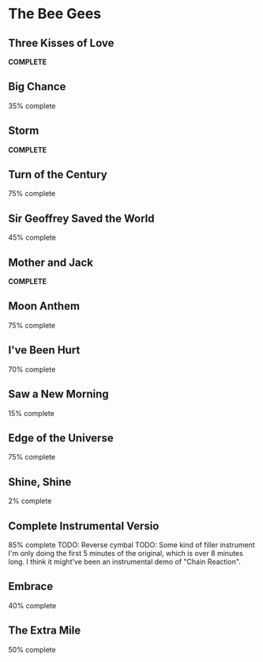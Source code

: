 # The Bee Gees

## Three Kisses of Love
**COMPLETE**

## Big Chance
35% complete

## Storm
**COMPLETE**

## Turn of the Century
75% complete

## Sir Geoffrey Saved the World
45% complete

## Mother and Jack
**COMPLETE**

## Moon Anthem
75% complete

## I've Been Hurt
70% complete

## Saw a New Morning
15% complete

## Edge of the Universe
75% complete

## Shine, Shine
2% complete

## Complete Instrumental Versio
85% complete
TODO: Reverse cymbal
TODO: Some kind of filler instrument
I'm only doing the first 5 minutes of the original, which is over 8 minutes long.
I think it might've been an instrumental demo of "Chain Reaction".

## Embrace
40% complete

## The Extra Mile
50% complete
